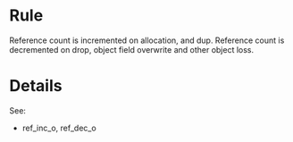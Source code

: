 # Rule #

Reference count is incremented on allocation, and dup. Reference count is decremented on drop, object field overwrite and other object loss.


# Details #

See:
  * ref\_inc\_o, ref\_dec\_o

